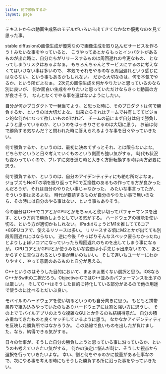 ```yaml
---
title: 何で勝負するか
layout: page
---
```


テキストからの動画生成系のモデルがいろいろ出てきてなかなか優秀なのを見て思った事。

stable diffusionの画像生成が優秀なので画像生成を取り込んだサービスを作ろう！みたいな事をやっていると、
こうやってあとからもっとインパクトがあるものが出た時に、自分たちがリリースするものは周回遅れの今更なもの、
となってしまうリスクはあるよなぁ。
もちろんちゃんとサービスにするのに考えなくてはいけない事は多いので、
本気でそれをやるのなら周回遅れという感じにはならない、という事もあるかもしれない。
だから大切なのは、何を本気でやるか、という所だよなぁ。
2次元の画像生成を何かやりたいと思っているのなら別に良いが、
何か面白い生成をやりたいと思っていただけならきっと動画の方が良さそう。
なんとなくでやる事を選ばないようにしたい。

自分が何かプロダクトで一発当てよう、と思った時に、そのプロダクトは何で勝負するか、というのは大切だよな。
出来たらそれはチームで共有しててビジョン的な何かになって欲しいものだけれど、
チームの前にまず自分は何で勝負しようと思っているのか、というのをはっきりさせるのは大切に思う。
お前は何で勝負する気なんだ？と問われた時に答えられるような事を日々やっていきたい。

何で勝負するか、というのは、最初に決めてずっとそれ、とは限らないよな。
どちらかというと日々考えていくものという側面も強い気がする。
時代も状況も変わっていくので、ブレずに突き進む時と大きく方針転換する時は両方必要に思う。

何で勝負するか、というのは、自分のアイデンティティにも絡む所だよなぁ。
ジョブズもNeXTの頃を振り返ってPCで互換性のあるもの作ってる方が良かったんだろうが、それは自分のやりたい事じゃなかった、
みたいな事言ってたが、そういう事はあるよな。
時代が要請するものが自分のやりたい事で無いのなら、その時には自分のやる事はない、という事もありそう。

今の自分はC++でコアとかGPUとかをちゃんと使い切ってパフォーマンスを出す、という方向で勝負しようとしている気がする。
ハードウェアの機能を使い切る、という方が適切かもしれない。
iPadはちょうどM1を推してて8コア+8GPUコアで、使えるリソースは多い。
リリースする頃にM2とかが出てても別段周回遅れにはならない。
逆に今後「やっぱりそんなスペック要らなかったね」とよりしょぼいコアになっていったら周回遅れのものを出してしまう事になるが。
CPUコアとかGPUとか使うみたいな変更は小手先じゃ出来ないので、
あとからすぐに真似されるという事が無いのもいい。
そして違いもユーザーにわかりやすく、やって意義のあるものと自分が思える。

C++というのはそうした目的において、まぁまぁ悪くない選択と思う。iOSならC++かSwiftの二択だろう。Objective-CではC++並みのパフォーマンスを出すのは厳しい。
そしてC++はそうした目的に特化している部分があるので他の用途で使うのに比べるとだいぶ良い。

モバイルのハードウェアを使い切るというのも自分向きに思う。
もともと携帯業界で組み込みやっていたのもありハードウェアには割と強い方に思うし、
その上でモバイルアプリのような複雑なGUIとか作るのも結構得意だ。
自分の積み重ねてきたものと良くマッチしているように思う。
なかなかアイデンティティを反映した勝負所ではなかろうか。
この路線で良いものを出したが負けました、なら、納得できる気がする。

日々の仕事が、そうした自分の勝負しようと思っている事に沿っているか、というのも考えていきたい気がする。
何かの決定に悩んだ時に、そうした視点から選択を行っていきたいよな。
幸い、割と何をやるのかに裁量がある仕事なので、次にやる事を考える時にもそうした勝負する所に沿った事をやっていきたい。
